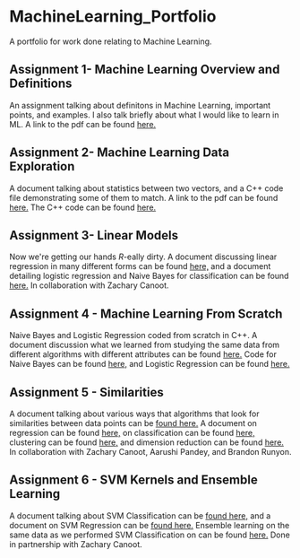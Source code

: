 # MachineLearning_Portfolio
A portfolio for work done relating to Machine Learning. 

## Assignment 1- Machine Learning Overview and Definitions
An assignment talking about definitons in Machine Learning, important points, and examples. I also talk briefly about what I would like to learn in ML. A link to the pdf can be found [here.](OverviewOfML.pdf)

## Assignment 2- Machine Learning Data Exploration
A document talking about statistics between two vectors, and a C++ code file demonstrating some of them to match. A link to the pdf can be found [here.](DataExploration/MLDataExploration.pdf) The C++ code can be found [here.](DataExploration/main.cpp)

## Assignment 3- Linear Models 
Now we're getting our hands *R*-eally dirty. A document discussing linear regression in many different forms can be found [here,](LinearModels/Regression.pdf) and a document detailing logistic regression and Naive Bayes for classification can be found [here.](LinearModels/Classification.pdf) In collaboration with Zachary Canoot.

## Assignment 4 - Machine Learning From Scratch
Naive Bayes and Logistic Regression coded from scratch in C++. A document discussion what we learned from studying the same data from different algorithms with different attributes can be found [here.](FromScratch/MachineLearningClassificationFromScratch.pdf) Code for Naive Bayes can be found [here,](FromScratch/NaiveBayes.cpp) and Logistic Regression can be found [here.](FromScratch/LogisticRegressionModel.cpp)

## Assignment 5 - Similarities
A document talking about various ways that algorithms that look for similarities between data points can be [found here.](Similarities/Similarities.pdf) A document on regression can be found [here,](Similarities/Regression.pdf) on classification can be found [here,](Similarities/Classification.pdf) clustering can be found [here,](Similarities/Clustering.pdf) and dimension reduction can be found [here.](Similarities/Dimensionality.pdf) In collaboration with Zachary Canoot, Aarushi Pandey, and Brandon Runyon.

## Assignment 6 - SVM Kernels and Ensemble Learning
A document talking about SVM Classification can be [found here,](KernelEnsemble/ClassificationSVM.pdf) and a document on SVM Regression can be [found here.](KernelEnsemble/RegressionSVM.pdf) Ensemble learning on the same data as we performed SVM Classification on can be found [here.](KernelEnsemble/EnsembleLearning.pdf) Done in partnership with Zachary Canoot.